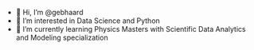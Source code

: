 - 👋 Hi, I’m @gebhaard
- 👀 I’m interested in Data Science and Python
- 🌱 I’m currently learning Physics Masters with Scientific Data Analytics and Modeling specialization

<!---
gebhaard/gebhaard is a ✨ special ✨ repository because its `README.md` (this file) appears on your GitHub profile.
You can click the Preview link to take a look at your changes.
--->
